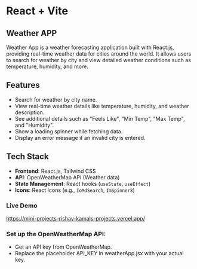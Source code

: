 # React + Vite

## Weather APP
Weather App is a weather forecasting application built with React.js, providing real-time weather data for cities around the world. It allows users to search for weather by city and view detailed weather conditions such as temperature, humidity, and more.

## Features

- Search for weather by city name.
- View real-time weather details like temperature, humidity, and weather description.
- See additional details such as "Feels Like", "Min Temp", "Max Temp", and "Humidity".
- Show a loading spinner while fetching data.
- Display an error message if an invalid city is entered.

## Tech Stack

- **Frontend**: React.js, Tailwind CSS
- **API**: OpenWeatherMap API (Weather data)
- **State Management**: React hooks (`useState`, `useEffect`)
- **Icons**: React Icons (e.g., `IoMdSearch`, `ImSpinner8`)

### Live Demo
https://mini-projects-rishav-kamals-projects.vercel.app/

### Set up the OpenWeatherMap API:
- Get an API key from OpenWeatherMap.
- Replace the placeholder API_KEY in weatherApp.jsx with your actual key.
